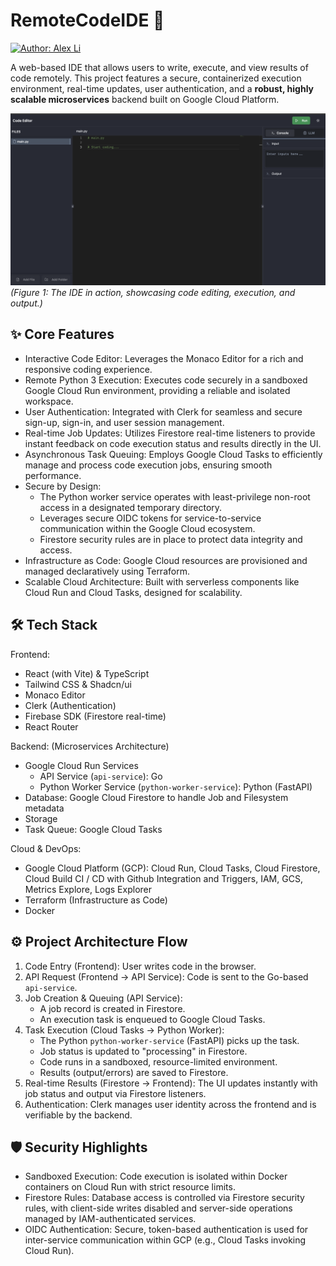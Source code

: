 # RemoteCodeIDE 🐍

[![Author: Alex Li](https://img.shields.io/badge/Author-Alex%20Li-blue.svg)](https://github.com/1liale) <!-- Replace with your actual GitHub username -->

A web-based IDE that allows users to write, execute, and view results of code remotely. This project features a secure, containerized execution environment, real-time updates, user authentication, and a **robust, highly scalable microservices** backend built on Google Cloud Platform.

![Executing code in a secure environment](code_editor.png)
*(Figure 1: The IDE in action, showcasing code editing, execution, and output.)*

## ✨ Core Features

*   Interactive Code Editor: Leverages the Monaco Editor for a rich and responsive coding experience.
*   Remote Python 3 Execution: Executes code securely in a sandboxed Google Cloud Run environment, providing a reliable and isolated workspace.
*   User Authentication: Integrated with Clerk for seamless and secure sign-up, sign-in, and user session management.
*   Real-time Job Updates: Utilizes Firestore real-time listeners to provide instant feedback on code execution status and results directly in the UI.
*   Asynchronous Task Queuing: Employs Google Cloud Tasks to efficiently manage and process code execution jobs, ensuring smooth performance.
*   Secure by Design:
    *   The Python worker service operates with least-privilege non-root access in a designated temporary directory.
    *   Leverages secure OIDC tokens for service-to-service communication within the Google Cloud ecosystem.
    *   Firestore security rules are in place to protect data integrity and access.
*   Infrastructure as Code: Google Cloud resources are provisioned and managed declaratively using Terraform.
*   Scalable Cloud Architecture: Built with serverless components like Cloud Run and Cloud Tasks, designed for scalability.

## 🛠️ Tech Stack

Frontend:
*   React (with Vite) & TypeScript
*   Tailwind CSS & Shadcn/ui
*   Monaco Editor
*   Clerk (Authentication)
*   Firebase SDK (Firestore real-time)
*   React Router

Backend: (Microservices Architecture)
*   Google Cloud Run Services
    *   API Service (`api-service`): Go
    *   Python Worker Service (`python-worker-service`): Python (FastAPI)
*   Database: Google Cloud Firestore to handle Job and Filesystem metadata
*   Storage
*   Task Queue: Google Cloud Tasks

Cloud & DevOps:
*   Google Cloud Platform (GCP): Cloud Run, Cloud Tasks, Cloud Firestore, Cloud Build CI / CD with Github Integration and Triggers, IAM, GCS, Metrics Explore, Logs Explorer
*   Terraform (Infrastructure as Code)
*   Docker

## ⚙️ Project Architecture Flow

1.  Code Entry (Frontend): User writes code in the browser.
2.  API Request (Frontend → API Service): Code is sent to the Go-based `api-service`.
3.  Job Creation & Queuing (API Service):
    *   A job record is created in Firestore.
    *   An execution task is enqueued to Google Cloud Tasks.
4.  Task Execution (Cloud Tasks → Python Worker):
    *   The Python `python-worker-service` (FastAPI) picks up the task.
    *   Job status is updated to "processing" in Firestore.
    *   Code runs in a sandboxed, resource-limited environment.
    *   Results (output/errors) are saved to Firestore.
5.  Real-time Results (Firestore → Frontend): The UI updates instantly with job status and output via Firestore listeners.
6.  Authentication: Clerk manages user identity across the frontend and is verifiable by the backend.

## 🛡️ Security Highlights

*   Sandboxed Execution: Code execution is isolated within Docker containers on Cloud Run with strict resource limits.
*   Firestore Rules: Database access is controlled via Firestore security rules, with client-side writes disabled and server-side operations managed by IAM-authenticated services.
*   OIDC Authentication: Secure, token-based authentication is used for inter-service communication within GCP (e.g., Cloud Tasks invoking Cloud Run).






